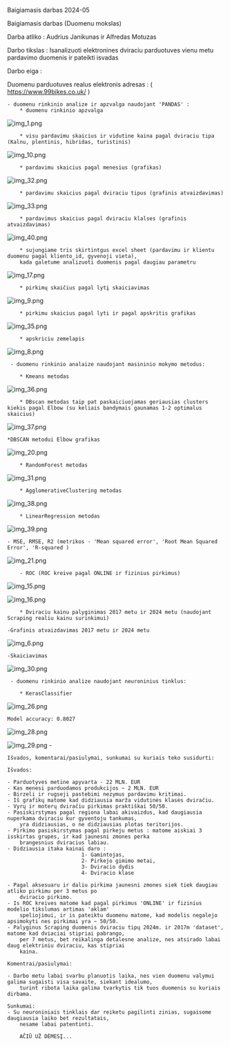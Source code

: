 Baigiamasis darbas 2024-05


Baigiamasis darbas (Duomenu mokslas)

Darba atliko : Audrius Janikunas ir Alfredas Motuzas

Darbo tikslas : Isanalizuoti elektronines dviraciu parduotuves vienu metu pardavimo duomenis ir pateikti isvadas

Darbo eiga :

Duomenu parduotuves realus elektronis adresas : ( https://www.99bikes.co.uk/ )

    - duomenu rinkinio analize ir apzvalga naudojant 'PANDAS' :
        * duomenu rinkinio apzvalga
![img_1.png](img_1.png)

        * visu pardavimu skaicius ir vidutine kaina pagal dviraciu tipa (Kalnu, plentinis, hibridas, turistinis)
![img_10.png](img_10.png)

        * pardavimu skaicius pagal menesius (grafikas)
![img_32.png](img_32.png)

        * pardavimu skaicius pagal dviraciu tipus (grafinis atvaizdavimas)
![img_33.png](img_33.png)

        
        * pardavimus skaicius pagal dviraciu klalses (grafinis atvaizdavimas)
![img_40.png](img_40.png)
        
        * sujungiame tris skirtintgus excel sheet (pardavimu ir klientu duomenu pagal kliento_id, gyvenoji vieta),
        kada galetume analizuoti duomenis pagal daugiau parametru

![img_17.png](img_17.png)
     
 
       
        * pirkimų skaičius pagal lytį skaiciavimas
![img_9.png](img_9.png)


        * pirkimu skaicius pagal lyti ir pagal apskritis grafikas
![img_35.png](img_35.png)

        * apskriciu zemelapis
![img_8.png](img_8.png)
        



     - duomenu rinkinio analaize naudojant masininio mokymo metodus:

        * Kmeans metodas
![img_36.png](img_36.png)

        * DBscan metodas taip pat paskaiciuojamas geriausias clusters kiekis pagal Elbow (su keliais bandymais gaunamas 1-2 optimalus skaicius)
![img_37.png](img_37.png)

    *DBSCAN metodui Elbow grafikas
![img_20.png](img_20.png)

        * RandomForest metodas
![img_31.png](img_31.png)

        * AgglomerativeClustering metodas
![img_38.png](img_38.png)

        * LinearRegression metodas
![img_39.png](img_39.png)

    - MSE, RMSE, R2 (metrikos - 'Mean squared error', 'Root Mean Squared Error', 'R-squared )
![img_21.png](img_21.png)
        
        - ROC (ROC kreive pagal ONLINE ir fizinius pirkimus)
![img_15.png](img_15.png)

![img_16.png](img_16.png)

        * Dviraciu kainu palyginimas 2017 metu ir 2024 metu (naudojant Scraping realiu kainu surinkimui)

    -Grafinis atvaizdavimas 2017 metu ir 2024 metu

![img_6.png](img_6.png)

    -Skaiciavimas

![img_30.png](img_30.png)



     - duomenu rinkinio analize naudojant neuroninius tinklus:

        * KerasClassifier
![img_26.png](img_26.png)
    
    Model accuracy: 0.8027

![img_28.png](img_28.png)

![img_29.png](img_29.png)
    -




        


    Išvados, komentarai/pasiulymai, sunkumai su kuriais teko susidurti:

    Išvados:
    
    - Parduotyves metine apyvarta - 22 MLN. EUR
    - Kas menesi parduodamos produkcijos ~ 2 MLN. EUR
    - Birzeli ir rugseji pastebimi nezymus pardavimu kritimai.
    - Iš grafikų matome kad didziausia marža vidutinės klasės dviračiu.
    - Vyrų ir moterų dviračiu pirkimas praktiškai 50/50.
    - Pasiskirstymas pagal regiona labai akivaizdus, kad daugiausia nuperkama dviraciu kur gyventoju tankumas,
        yra didziausias, o ne didziausias plotas teritorijos.
    - Pirkimo pasiskirstymas pagal pirkeju metus : matome aiskiai 3 isskirtas grupes, ir kad jaunesni zmones perka
        brangesnius dviracius labiau. 
    - Didziausia itaka kainai daro : 
                            1- Gamintojas,
                            2- Pirkejo gimimo metai,
                            3- Dviracio dydis
                            4- Dviracio klase

    - Pagal aksesuaru ir daliu pirkima jaunesni zmones siek tiek daugiau atliko pirkimu per 3 metus po
        dviracio pirkimo.
    - Is ROC kreives matome kad pagal pirkimus 'ONLINE' ir fizinius  modelio tikslumas artimas 'aklam'
        speliojimui, ir is pateiktu duomenu matome, kad modelis negalejo apsimokyti nes pirkimai yra ~ 50/50.
    - Palyginus Scraping duomenis dviraciu tipų 2024m. ir 2017m 'dataset', matome kad dviaciai stipriai pabrango,
        per 7 metus, bet reikalinga detalesne analize, nes atsirado labai daug elektriniu dviraciu, kas stipriai
        kaina.
    
    Komentrai/pasiulymai:

    - Darbo metu labai svarbu planuotis laika, nes vien duomenu valymui galima sugaisti visa savaite, siekant idealumo,
        turint ribota laika galima tvarkytis tik tuos duomenis su kuriais dirbama.
    
    Sunkumai:
    - Su neuroniniais tinklais dar reiketu pagilinti zinias, sugaisome daugiausia laiko bet rezultatais,
        nesame labai patentinti.

        AČIŪ UŽ DĖMESĮ...

    
    
    

